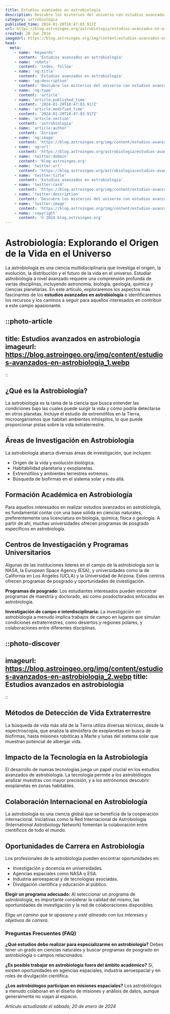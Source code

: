 ```yaml
---
title: Estudios avanzados en astrobiología
description: Descubre los misterios del universo con estudios avanzados en astrobiología. Explora el origen de la vida y la posibilidad de vida extraterrestre.
category: astrobiologia
published_time: 2024-01-20T10:47:03.917Z
url: https://blog.astroingeo.org/astrobiologia/estudios-avanzados-en-astrobiologia
created: 20 Jan 2024
imageUrl: https://blog.astroingeo.org/img/content/estudios-avanzados-en-astrobiologia_1.webp
head:
  meta:
    - name: 'keywords'
      content: 'Estudios avanzados en astrobiología'
    - name: 'robots'
      content: 'index, follow'
    - name: 'og:title'
      content: 'Estudios avanzados en astrobiología'
    - name: 'og:description'
      content: 'Descubre los misterios del universo con estudios avanzados en astrobiología. Explora el origen de la vida y la posibilidad de vida extraterrestre.'
    - name: 'og:type'
      content: 'article'
    - name: 'article:published_time'
      content: '2024-01-20T10:47:03.917Z'
    - name: 'article:modified_time'
      content: '2024-01-20T10:47:03.917Z'
    - name: 'article:section'
      content: 'astrobiologia'
    - name: 'article:author'
      content: 'Enrique'
    - name: 'og:image'
      content: 'https://blog.astroingeo.org/img/content/estudios-avanzados-en-astrobiologia_1.webp'
    - name: 'og:url'
      content: 'https://blog.astroingeo.org/astrobiologia/estudios-avanzados-en-astrobiologia'
    - name: 'twitter:domain'
      content: 'blog.astroingeo.org'
    - name: 'twitter:url'
      content: 'https://blog.astroingeo.org/astrobiologia/estudios-avanzados-en-astrobiologia'
    - name: 'twitter:title'
      content: 'Estudios avanzados en astrobiología'
    - name: 'twitter:card'
      content: 'https://blog.astroingeo.org/img/content/estudios-avanzados-en-astrobiologia_1.webp'
    - name: 'twitter:description'
      content: 'Descubre los misterios del universo con estudios avanzados en astrobiología. Explora el origen de la vida y la posibilidad de vida extraterrestre.'
    - name: 'twitter:image'
      content: 'https://blog.astroingeo.org/img/content/estudios-avanzados-en-astrobiologia_1.webp'
    - name: 'copyright'
      content: '© 2024 blog.astroingeo.org'
---
```

# Astrobiología: Explorando el Origen de la Vida en el Universo

La astrobiología es una ciencia multidisciplinaria que investiga el origen, la evolución, la distribución y el futuro de la vida en el universo. Estudiar astrobiología a nivel avanzado requiere una comprensión profunda de varias disciplinas, incluyendo astronomía, biología, geología, química y ciencias planetarias. En este artículo, exploraremos los aspectos más fascinantes de los **estudios avanzados en astrobiología** e identificaremos los recursos y los caminos a seguir para aquellos interesados en contribuir a este campo apasionante.


::photo-article
---
title: Estudios avanzados en astrobiología
imageurl: https://blog.astroingeo.org/img/content/estudios-avanzados-en-astrobiologia_1.webp
---
::


## ¿Qué es la Astrobiología?

La astrobiología es la rama de la ciencia que busca entender las condiciones bajo las cuales puede surgir la vida y cómo podría detectarse en otros planetas. Incluye el estudio de extremófilos en la Tierra, microorganismos que habitan ambientes inhóspitos, lo que puede proporcionar pistas sobre la vida extraterrestre.

## Áreas de Investigación en Astrobiología

La astrobiología abarca diversas áreas de investigación, que incluyen:

- Origen de la vida y evolución biológica.
- Habitabilidad planetaria y exoplanetas.
- Extremófilos y ambientes terrestres extremos.
- Búsqueda de biofirmas en el sistema solar y más allá.

## Formación Académica en Astrobiología

Para aquellos interesados en realizar estudios avanzados en astrobiología, es fundamental contar con una base sólida en ciencias naturales, preferentemente una licenciatura en biología, química, física o geología. A partir de ahí, muchas universidades ofrecen programas de posgrado específicos en astrobiología.

## Centros de Investigación y Programas Universitarios

Algunas de las instituciones líderes en el campo de la astrobiología son la NASA, la European Space Agency (ESA), y universidades como la de California en Los Ángeles (UCLA) y la Universidad de Arizona. Estos centros ofrecen programas de posgrado y oportunidades de investigación.

**Programas de posgrado:** Los estudiantes interesados pueden encontrar programas de maestría y doctorado, así como posdoctorados enfocados en astrobiología.

**Investigación de campo e interdisciplinaria:** La investigación en astrobiología a menudo implica trabajos de campo en lugares que simulan condiciones extraterrestres, como desiertos y regiones polares, y colaboraciones entre diferentes disciplinas.


::photo-discover
---
imageurl: https://blog.astroingeo.org/img/content/estudios-avanzados-en-astrobiologia_2.webp
title: Estudios avanzados en astrobiología
---
::


## Métodos de Detección de Vida Extraterrestre

La búsqueda de vida más allá de la Tierra utiliza diversas técnicas, desde la espectroscopía, que analiza la atmósfera de exoplanetas en busca de biofirmas, hasta misiones robóticas a Marte y lunas del sistema solar que muestran potencial de albergar vida.

## Impacto de la Tecnología en la Astrobiología

El desarrollo de nuevas tecnologías juega un papel crucial en los estudios avanzados de astrobiología. La tecnología permite a los astrobiólogos analizar muestras con mayor precisión, y a los astrónomos descubrir exoplanetas en zonas habitables.

## Colaboración Internacional en Astrobiología

La astrobiología es una ciencia global que se beneficia de la cooperación internacional. Iniciativas como la Red Internacional de Astrobiología (International Astrobiology Network) fomentan la colaboración entre científicos de todo el mundo.

## Oportunidades de Carrera en Astrobiología

Los profesionales de la astrobiología pueden encontrar oportunidades en:

- Investigación y docencia en universidades.
- Agencias espaciales como NASA o ESA.
- Industria aeroespacial y de tecnologías asociadas.
- Divulgación científica y educación al público.

**Elegir un programa adecuado:** Al seleccionar un programa de astrobiología, es importante considerar la calidad del mismo, las oportunidades de investigación y la red de colaboraciones disponibles.

*Elige un camino que te apasione y esté alineado con tus intereses y objetivos de carrera.*

### Preguntas Frecuentes (FAQ)

**¿Qué estudios debo realizar para especializarme en astrobiología?**
Debes tener un grado en ciencias naturales y buscar programas de posgrado en astrobiología o campos relacionados.

**¿Es posible trabajar en astrobiología fuera del ámbito académico?**
Sí, existen oportunidades en agencias espaciales, industria aeroespacial y en roles de divulgación científica.

**¿Los astrobiólogos participan en misiones espaciales?**
Los astrobiólogos a menudo colaboran en el diseño de misiones y análisis de datos, aunque generalmente no viajan al espacio.

_Artículo actualizado el sábado, 20 de enero de 2024_
